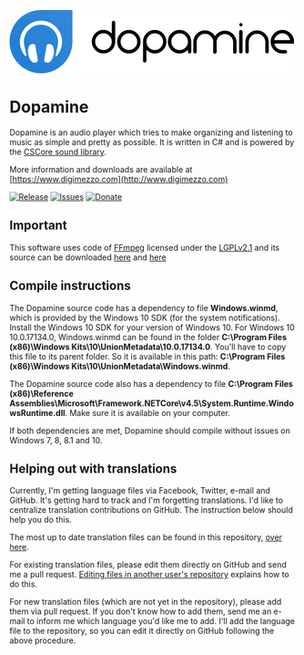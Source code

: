 ![Dopamine](Dopamine.full.png)

# Dopamine #

Dopamine is an audio player which tries to make organizing and listening to music as simple and pretty as possible. It is written in C# and is powered by the [CSCore sound library](https://github.com/filoe/cscore).

More information and downloads are available at [https://www.digimezzo.com](http://www.digimezzo.com)

[![Release](https://img.shields.io/github/release/digimezzo/Dopamine.svg?style=flat-square)](https://github.com/digimezzo/Dopamine/releases/latest)
[![Issues](https://img.shields.io/github/issues/digimezzo/Dopamine.svg?style=flat-square)](https://github.com/digimezzo/Dopamine/issues)
[![Donate](https://img.shields.io/badge/Donate-PayPal-green.svg)](https://www.paypal.com/cgi-bin/webscr?cmd=_s-xclick&hosted_button_id=MQALEWTEZ7HX8)

## Important ##

This software uses code of <a href=http://ffmpeg.org>FFmpeg</a> licensed under the <a href=http://www.gnu.org/licenses/old-licenses/lgpl-2.1.html>LGPLv2.1</a> and its source can be downloaded <a href="https://github.com/digimezzo/Dopamine">here</a> and <a href="https://github.com/digimezzo/Dopamine/tree/master/Dopamine/FFmpeg/src">here</a>

## Compile instructions ##

The Dopamine source code has a dependency to file **Windows.winmd**, which is provided by the Windows 10 SDK (for the system notifications). Install the Windows 10 SDK for your version of Windows 10. For Windows 10 10.0.17134.0, Windows.winmd can be found in the folder **C:\Program Files (x86)\Windows Kits\10\UnionMetadata\10.0.17134.0**. You'll have to copy this file to its parent folder. So it is available in this path: **C:\Program Files (x86)\Windows Kits\10\UnionMetadata\Windows.winmd**.

The Dopamine source code also has a dependency to file **C:\Program Files (x86)\Reference Assemblies\Microsoft\Framework\.NETCore\v4.5\System.Runtime.WindowsRuntime.dll**. Make sure it is available on your computer.

If both dependencies are met, Dopamine should compile without issues on Windows 7, 8, 8.1 and 10.

## Helping out with translations ##

Currently, I'm getting language files via Facebook, Twitter, e-mail and GitHub. It's getting hard to track and I'm forgetting translations. I'd like to centralize translation contributions on GitHub. The instruction below should help you do this.

The most up to date translation files can be found in this repository, <a href="https://github.com/digimezzo/Dopamine/tree/master/Dopamine/Languages">over here</a>.

For existing translation files, please edit them directly on GitHub and send me a pull request. <a href="https://help.github.com/articles/editing-files-in-another-user-s-repository/">Editing files in another user's repository</a> explains how to do this.

For new translation files (which are not yet in the repository), please add them via pull request. If you don't know how to add them, send me an e-mail to inform me which language you'd like me to add. I'll add the language file to the repository, so you can edit it directly on GitHub following the above procedure.

